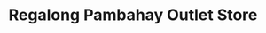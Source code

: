 ---
title: "Regalong Pambahay Outlet Store"
url: /mandaluyong/regalong-pambahay-outlet-store/
shop: Andenken
---